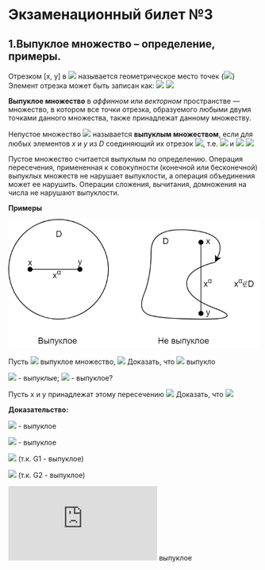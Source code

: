 # Экзаменационный билет №3
## 1.Выпуклое множество – определение, примеры.

Отрезком [x, y] в  ![](https://latex.codecogs.com/svg.latex?R^{n}) называется  геометрическое место точек  {![](https://latex.codecogs.com/svg.latex?{x^{\alpha&space;}:x^{\alpha&space;}=\alpha&space;*x&plus;(1-\alpha&space;)*y,&space;\alpha&space;\in&space;[0,1]})}
Элемент отрезка может быть записан как: ![](https://latex.codecogs.com/svg.latex?x^{\alpha}=y&plus;\alpha(x-y))
![](https://latex.codecogs.com/svg.latex?x^{\alpha}=\alpha&space;x+y-\alpha&space;y)

**Выпуклое множество** в _аффинном_ или _векторном_ пространстве — множество, в котором все точки отрезка, образуемого любыми двумя точками данного множества, также принадлежат данному множеству.

Непустое множество ![](https://latex.codecogs.com/svg.latex?D\subseteq&space;R^{n}) называется **выпуклым множеством**, если
для любых элементов _x_ и _y_ из _D_ соединяющий их отрезок ![](https://latex.codecogs.com/svg.latex?[x,y]\subset&space;D), т.е.
![](https://latex.codecogs.com/svg.latex?\forall&space;x,y\in&space;D) и ![](https://latex.codecogs.com/svg.latex?\forall&space;\alpha\in[0,1]) 
![](https://latex.codecogs.com/svg.latex?x^{\alpha}=\alpha*x&plus;(1-\alpha)*y\in&space;D)

Пустое множество считается выпуклым по определению.
Операция пересечения, примененная к совокупности (конечной или бесконечной) выпуклых множеств не нарушает выпуклости, а операция объединения может ее нарушить.
Операции сложения, вычитания, домножения на числа не нарушают
выпуклости.

**Примеры**

![](https://github.com/nifadyev/Methods-of-Nonlinear-Optimization/blob/master/images/ticket03-1.png?raw=true)



Пусть ![](https://latex.codecogs.com/svg.latex?G_{i}) выпуклое множество, ![](https://latex.codecogs.com/svg.latex?i=\overline{1,n})
Доказать, что ![](https://latex.codecogs.com/svg.latex?\bigcap_{i=1}^{n}G_{i}) выпукло


![](https://latex.codecogs.com/svg.latex?G_{1},G_{2}) - выпуклые;   ![](https://latex.codecogs.com/svg.latex?G_{1}\cap&space;G_{2}) - выпуклое?

Пусть x и y принадлежат этому пересечению ![](https://latex.codecogs.com/svg.latex?\widetilde{(G)})
Доказать, что    ![](https://latex.codecogs.com/svg.latex?\alpha&space;x&plus;(1-\alpha)*y\in\widetilde{G})

**Доказательство:**

![](https://latex.codecogs.com/svg.latex?x\in\widetilde{G},x\in&space;G_{1},x\in&space;G_{2}) - выпуклое

![](https://latex.codecogs.com/svg.latex?y\in\widetilde{G},y\in&space;G_{1},y\in&space;G_{2}) - выпуклое

![](https://latex.codecogs.com/svg.latex?z^{\alpha}=\alpha&space;x&plus;(1-\alpha)*y\in&space;G_{1}) (т.к. G1 - выпуклое)

![](https://latex.codecogs.com/svg.latex?z^{\alpha}=\alpha&space;x&plus;(1-\alpha)*y\in&space;G_{2}) (т.к. G2 - выпуклое)

![](https://latex.codecogs.com/svg.latex?%5Cleft.%5Cbegin%7Bmatrix%7Dz%5E%7B%5Calpha%7D%5Cin%20G_%7B1%7D%20%5C%5C%20z%5E%7B%5Calpha%7D%5Cin%20G_%7B2%7D%20%5C%5C%20%5Cwidetilde%7BG%7D%3DG_%7B1%7D%5Ccap%20G_%7B2%7D%20%5Cend%7Bmatrix%7D%5Cright%5C%7D%5CRightarrow%20z%5E%7B%5Calpha%7D%5Cin%20%5Cwidetilde%7BG%7D%5CRightarrow%20%5Cwidetilde%7BG%7D)  выпуклое
